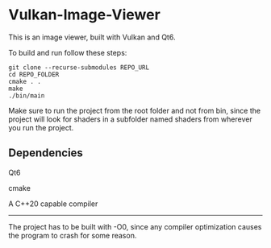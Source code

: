 # Vulkan-Image-Viewer


This is an image viewer, built with Vulkan and Qt6.

To build and run follow these steps:
```
git clone --recurse-submodules REPO_URL
cd REPO_FOLDER
cmake . .
make
./bin/main
```

Make sure to run the project from the root folder and not from bin, since the project will look for shaders in a subfolder named shaders from wherever you run the project.

## Dependencies
Qt6

cmake

A C++20 capable compiler

---

The project has to be built with -O0, since any compiler optimization causes the program to crash for some reason.
